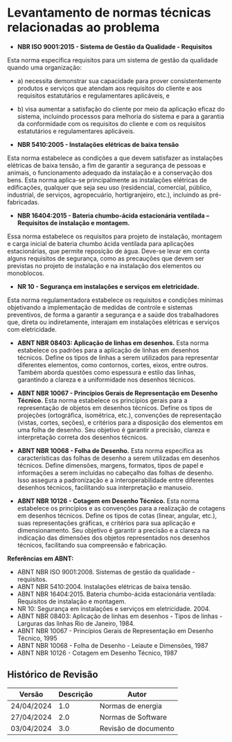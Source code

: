 # Levantamento de normas técnicas relacionadas ao problema

* **NBR ISO 9001:2015 - Sistema de Gestão da Qualidade - Requisitos**

Esta norma especifica requisitos para um sistema de gestão da qualidade quando uma organização: 
* a) necessita demonstrar sua capacidade para prover consistentemente produtos e serviços que atendam aos requisitos do cliente e aos requisitos estatutários e regulamentares aplicáveis, e 
* b) visa aumentar a satisfação do cliente por meio da aplicação eficaz do sistema, incluindo processos para melhoria do sistema e para a garantia da conformidade com os requisitos do cliente e com os requisitos estatutários e regulamentares aplicáveis.

* **NBR 5410:2005 - Instalações elétricas de baixa tensão**

Esta norma estabelece as condições a que devem satisfazer as instalações elétricas de baixa tensão, a fim de garantir a segurança de pessoas e animais, o funcionamento adequado da instalação e a conservação dos bens. Esta norma aplica-se principalmente as instalações elétricas de edificações, qualquer que seja seu uso (residencial, comercial, público, industrial, de serviços, agropecuário, hortigranjeiro, etc.), incluindo as pré-fabricadas. 

* **NBR 16404:2015 - Bateria chumbo-ácida estacionária ventilada – Requisitos de instalação e montagem.**

Essa norma estabelece os requisitos para projeto de instalação, montagem e carga inicial de bateria chumbo ácida ventilada para aplicações estacionárias, que permite reposição de água. Deve-se levar em conta alguns requisitos de segurança, como as precauções que devem ser previstas no projeto de instalação e na instalação dos elementos ou monoblocos.

* **NR 10 - Segurança em instalações e serviços em eletricidade.**

Esta norma regulamentadora estabelece os requisitos e condições mínimas objetivando a implementação de medidas de controle e sistemas preventivos, de forma a garantir a segurança e a saúde dos trabalhadores que, direta ou indiretamente, interajam em instalações elétricas e serviços com eletricidade. 

* **ABNT NBR 08403: Aplicação de linhas em desenhos.**
Esta norma estabelece os padrões para a aplicação de linhas em desenhos técnicos. Define os tipos de linhas a serem utilizados para representar diferentes elementos, como contornos, cortes, eixos, entre outros. Também aborda questões como espessura e estilo das linhas, garantindo a clareza e a uniformidade nos desenhos técnicos.


* **ABNT NBR 10067 - Princípios Gerais de Representação em Desenho Técnico.**
Esta norma estabelece os princípios gerais para a representação de objetos em desenhos técnicos. Define os tipos de projeções (ortográfica, isométrica, etc.), convenções de representação (vistas, cortes, seções), e critérios para a disposição dos elementos em uma folha de desenho. Seu objetivo é garantir a precisão, clareza e interpretação correta dos desenhos técnicos.


* **ABNT NBR 10068 - Folha de Desenho.**
Esta norma especifica as características das folhas de desenho a serem utilizadas em desenhos técnicos. Define dimensões, margens, formatos, tipos de papel e informações a serem incluídas no cabeçalho das folhas de desenho. Isso assegura a padronização e a interoperabilidade entre diferentes desenhos técnicos, facilitando sua interpretação e manuseio.


* **ABNT NBR 10126 - Cotagem em Desenho Técnico.**
Esta norma estabelece os princípios e as convenções para a realização de cotagens em desenhos técnicos. Define os tipos de cotas (linear, angular, etc.), suas representações gráficas, e critérios para sua aplicação e dimensionamento. Seu objetivo é garantir a precisão e a clareza na indicação das dimensões dos objetos representados nos desenhos técnicos, facilitando sua compreensão e fabricação.



**Referências em ABNT:**

* ABNT NBR ISO 9001:2008. Sistemas de gestão da qualidade - requisitos. 
* ABNT NBR 5410:2004. Instalações elétricas de baixa tensão.
* ABNT NBR 16404:2015. Bateria chumbo-ácida estacionária ventilada: Requisitos de instalação e montagem.
* NR 10: Segurança em instalações e serviços em eletricidade. 2004.
* ABNT NBR 08403: Aplicação de linhas em desenhos - Tipos de linhas - Larguras das linhas Rio de Janeiro, 1984.
* ABNT NBR 10067 - Princípios Gerais de Representação em Desenho Técnico, 1995
* ABNT NBR 10068 - Folha de Desenho - Leiaute e Dimensões, 1987
* ABNT NBR 10126 - Cotagem em Desenho Técnico, 1987

## Histórico de Revisão

| Versão| Descrição | Autor |
|----|----|----|
| 24/04/2024 | 1.0 | Normas de energia | Carol |
| 27/04/2024 | 2.0 | Normas de Software | Ciro |
| 03/04/2024 | 3.0 | Revisão de documento  | Ana |